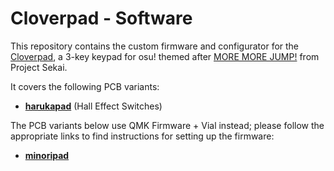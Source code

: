 # Cloverpad - Software

This repository contains the custom firmware and configurator for the [Cloverpad](https://github.com/Ace4896/cloverpad-hardware), a 3-key keypad for osu! themed after [MORE MORE JUMP!](https://www.sekaipedia.org/wiki/MORE_MORE_JUMP!) from Project Sekai.

It covers the following PCB variants:

- [**harukapad**](https://github.com/Cloverpad/cloverpad-vial-qmk/tree/cloverpad/keyboards/cloverpad/harukapad) (Hall Effect Switches)

The PCB variants below use QMK Firmware + Vial instead; please follow the appropriate links to find instructions for setting up the firmware:

- [**minoripad**](https://github.com/Cloverpad/cloverpad-vial-qmk/tree/cloverpad/keyboards/cloverpad/minoripad)
